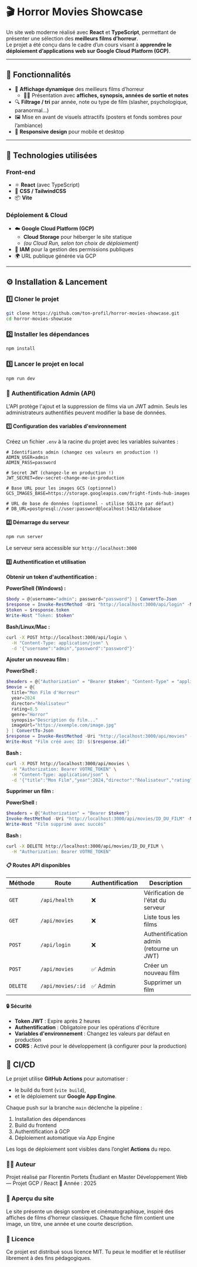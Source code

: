 # 🎬 Horror Movies Showcase

Un site web moderne réalisé avec **React** et **TypeScript**, permettant de présenter une sélection des **meilleurs films d’horreur**.  
Le projet a été conçu dans le cadre d’un cours visant à **apprendre le déploiement d’applications web sur Google Cloud Platform (GCP)**.

---

## 🚀 Fonctionnalités

- 🎥 **Affichage dynamique** des meilleurs films d’horreur
  - 🧛‍♂️ Présentation avec **affiches, synopsis, années de sortie et notes**
- 🔍 **Filtrage / tri** par année, note ou type de film (slasher, psychologique, paranormal...)
- 🖼️ Mise en avant de visuels attractifs (posters et fonds sombres pour l’ambiance)
- 📱 **Responsive design** pour mobile et desktop

---

## 🧰 Technologies utilisées

### Front-end
- ⚛️ **React** (avec TypeScript)
- 🎨 **CSS / TailwindCSS**
- 📦 **Vite**

### Déploiement & Cloud
- ☁️ **Google Cloud Platform (GCP)**
    - **Cloud Storage** pour héberger le site statique
    - *(ou Cloud Run, selon ton choix de déploiement)*
- 🔐 **IAM** pour la gestion des permissions publiques
- 🌍 URL publique générée via GCP

---

## ⚙️ Installation & Lancement

### 1️⃣ Cloner le projet
```bash
git clone https://github.com/ton-profil/horror-movies-showcase.git
cd horror-movies-showcase
```

### 2️⃣ Installer les dépendances
```bash
npm install
``` 

### 3️⃣ Lancer le projet en local
```bash 
npm run dev
```

### 🔐 Authentification Admin (API)

L'API protège l'ajout et la suppression de films via un JWT admin. Seuls les administrateurs authentifiés peuvent modifier la base de données.

#### 1️⃣ Configuration des variables d'environnement

Créez un fichier `.env` à la racine du projet avec les variables suivantes :

```env
# Identifiants admin (changez ces valeurs en production !)
ADMIN_USER=admin
ADMIN_PASS=password

# Secret JWT (changez-le en production !)
JWT_SECRET=dev-secret-change-me-in-production

# Base URL pour les images GCS (optionnel)
GCS_IMAGES_BASE=https://storage.googleapis.com/fright-finds-hub-images

# URL de base de données (optionnel - utilise SQLite par défaut)
# DB_URL=postgresql://user:password@localhost:5432/database
```

#### 2️⃣ Démarrage du serveur

```bash
npm run server
```

Le serveur sera accessible sur `http://localhost:3000`

#### 3️⃣ Authentification et utilisation

**Obtenir un token d'authentification :**

**PowerShell (Windows) :**
```powershell
$body = @{username="admin"; password="password"} | ConvertTo-Json
$response = Invoke-RestMethod -Uri "http://localhost:3000/api/login" -Method POST -Body $body -ContentType "application/json"
$token = $response.token
Write-Host "Token: $token"
```

**Bash/Linux/Mac :**
```bash
curl -X POST http://localhost:3000/api/login \
  -H "Content-Type: application/json" \
  -d '{"username":"admin","password":"password"}'
```

**Ajouter un nouveau film :**

**PowerShell :**
```powershell
$headers = @{"Authorization" = "Bearer $token"; "Content-Type" = "application/json"}
$movie = @{
  title="Mon Film d'Horreur"
  year=2024
  director="Réalisateur"
  rating=8.5
  genre="Horror"
  synopsis="Description du film..."
  imageUrl="https://exemple.com/image.jpg"
} | ConvertTo-Json
$response = Invoke-RestMethod -Uri "http://localhost:3000/api/movies" -Method POST -Headers $headers -Body $movie
Write-Host "Film créé avec ID: $($response.id)"
```

**Bash :**
```bash
curl -X POST http://localhost:3000/api/movies \
  -H "Authorization: Bearer VOTRE_TOKEN" \
  -H "Content-Type: application/json" \
  -d '{"title":"Mon Film","year":2024,"director":"Réalisateur","rating":8.5,"genre":"Horror","synopsis":"Description","imageUrl":"https://exemple.com/image.jpg"}'
```

**Supprimer un film :**

**PowerShell :**
```powershell
$headers = @{"Authorization" = "Bearer $token"}
Invoke-RestMethod -Uri "http://localhost:3000/api/movies/ID_DU_FILM" -Method DELETE -Headers $headers
Write-Host "Film supprimé avec succès"
```

**Bash :**
```bash
curl -X DELETE http://localhost:3000/api/movies/ID_DU_FILM \
  -H "Authorization: Bearer VOTRE_TOKEN"
```

#### 📋 Routes API disponibles

| Méthode | Route | Authentification | Description |
|---------|-------|------------------|-------------|
| `GET` | `/api/health` | ❌ | Vérification de l'état du serveur |
| `GET` | `/api/movies` | ❌ | Liste tous les films |
| `POST` | `/api/login` | ❌ | Authentification admin (retourne un JWT) |
| `POST` | `/api/movies` | ✅ Admin | Créer un nouveau film |
| `DELETE` | `/api/movies/:id` | ✅ Admin | Supprimer un film |

#### 🔒 Sécurité

- **Token JWT** : Expire après 2 heures
- **Authentification** : Obligatoire pour les opérations d'écriture
- **Variables d'environnement** : Changez les valeurs par défaut en production
- **CORS** : Activé pour le développement (à configurer pour la production)

## 🧩 CI/CD

Le projet utilise **GitHub Actions** pour automatiser :
- le build du front (`vite build`),
- et le déploiement sur **Google App Engine**.

Chaque push sur la branche `main` déclenche la pipeline :
1. Installation des dépendances
2. Build du frontend
3. Authentification à GCP
4. Déploiement automatique via App Engine

Les logs de déploiement sont visibles dans l’onglet **Actions** du repo.

### 👨‍💻 Auteur

Projet réalisé par Florentin Portets
Étudiant en Master Développement Web — Projet GCP / React
📅 Année : 2025

### 🎨 Aperçu du site

Le site présente un design sombre et cinématographique, inspiré des affiches de films d’horreur classiques.
Chaque fiche film contient une image, un titre, une année et une courte description.

### 📜 Licence

Ce projet est distribué sous licence MIT.
Tu peux le modifier et le réutiliser librement à des fins pédagogiques.
